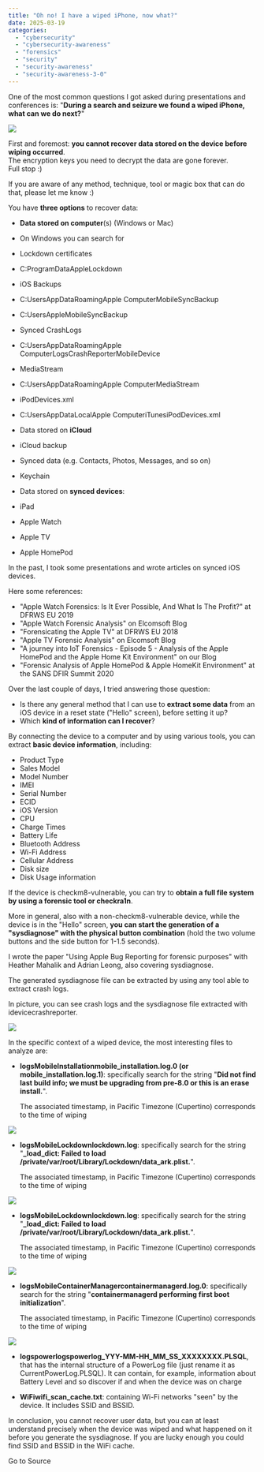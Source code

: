 ```yaml
---
title: "Oh no! I have a wiped iPhone, now what?"
date: 2025-03-19
categories: 
  - "cybersecurity"
  - "cybersecurity-awareness"
  - "forensics"
  - "security"
  - "security-awareness"
  - "security-awareness-3-0"
---
```


One of the most common questions I got asked during presentations and conferences is: "**During a search and seizure we found a wiped iPhone, what can we do next?**"

![](https://blogger.googleusercontent.com/img/b/R29vZ2xl/AVvXsEi6xIfngOuvXrGpaenivhwwqQadArE3RoQ9MynGYodzJ1SjdkoYvo1KOqbz23sL8xmL9t7IAxSgrKELQZZ6NEBRYFJu3wWr1ZxBQOW3lBtjyCq5gtrLgBKemMqluauKuC5lvteSiMW7t1Y/w296-h640/image.png)

  

First and foremost: **you cannot recover data stored on the device before wiping occurred**.  
The encryption keys you need to decrypt the data are gone forever.  
Full stop :)

If you are aware of any method, technique, tool or magic box that can do that, please let me know :)

You have **three options** to recover data:

- **Data stored on computer**(s) (Windows or Mac)

- On Windows you can search for

- Lockdown certificates

- C:ProgramDataAppleLockdown

- iOS Backups 

- C:Users<username>AppDataRoamingApple ComputerMobileSyncBackup
- C:Users<username>AppleMobileSyncBackup

- Synced CrashLogs

- C:Users<username>AppDataRoamingApple ComputerLogsCrashReporterMobileDevice

- MediaStream

- C:Users<username>AppDataRoamingApple ComputerMediaStream

- iPodDevices.xml

- C:Users<username>AppDataLocalApple ComputeriTunesiPodDevices.xml

- Data stored on **iCloud**

- iCloud backup
- Synced data (e.g. Contacts, Photos, Messages, and so on)
- Keychain

- Data stored on **synced devices**:

- iPad
- Apple Watch
- Apple TV
- Apple HomePod

In the past, I took some presentations and wrote articles on synced iOS devices. 

Here some references:

- "Apple Watch Forensics: Is It Ever Possible, And What Is The Profit?" at DFRWS EU 2019
- "Apple Watch Forensic Analysis" on Elcomsoft Blog
- "Forensicating the Apple TV" at DFRWS EU 2018
- "Apple TV Forensic Analysis" on Elcomsoft Blog
- "A journey into IoT Forensics - Episode 5 - Analysis of the Apple HomePod and the Apple Home Kit Environment" on our Blog
- "Forensic Analysis of Apple HomePod & Apple HomeKit Environment" at the SANS DFIR Summit 2020

Over the last couple of days, I tried answering those question:

- Is there any general method that I can use to **extract some data** from an iOS device in a reset state ("Hello" screen), before setting it up?
- Which **kind of information can I recover**?

By connecting the device to a computer and by using various tools, you can extract **basic device information**, including:

- Product Type
- Sales Model
- Model Number
- IMEI
- Serial Number
- ECID
- iOS Version
- CPU
- Charge Times
- Battery Life
- Bluetooth Address
- Wi-Fi Address
- Cellular Address
- Disk size
- Disk Usage information

If the device is checkm8-vulnerable, you can try to **obtain a full file system by using a forensic tool or checkra1n**.

  

More in general, also with a non-checkm8-vulnerable device, while the device is in the "Hello" screen, **you can start the generation of a "sysdiagnose" with the physical button combination** (hold the two volume buttons and the side button for 1-1.5 seconds).

  

I wrote the paper "Using Apple Bug Reporting for forensic purposes" with Heather Mahalik and Adrian Leong, also covering sysdiagnose.

  

The generated sysdiagnose file can be extracted by using any tool able to extract crash logs. 

  

In picture, you can see crash logs and the sysdiagnose file extracted with idevicecrashreporter.

  

![](https://blogger.googleusercontent.com/img/b/R29vZ2xl/AVvXsEjQnjXEyv4JghKD6vabXRyYcnPp_EvDZgjR1cAg6lS98FJRKi_FKas1njHxdhXxQjOcpiTPTS_EI_z1pbNwpmFyUYb86hxcWkhwStsdMiWvWXC07NuRiV5JLT7TBfwrya0Esd5WXu2C4DA/w640-h182/image.png)

  

In the specific context of a wiped device, the most interesting files to analyze are:

- **logsMobileInstallationmobile\_installation.log.0 (or mobile\_installation.log.1)**: specifically search for the string "**Did not find last build info; we must be upgrading from pre-8.0 or this is an erase install.**".  
      
    The associated timestamp, in Pacific Timezone (Cupertino) corresponds to the time of wiping

![](https://blogger.googleusercontent.com/img/b/R29vZ2xl/AVvXsEi_CA_4CG8mp501UkVjcMrHkX9QPtw1CeQVkol_ZOZKr-e1DYkZrBFmZ6qjUz6jvK1M_h9BT6BFZee05jY9KfzunWmQeMPyJ5IQ_WY-yUbi1Gg68uTYA-_u0Wic9sx2Z5CiZX7nBz3uZiY/s16000/image.png)

- **logsMobileLockdownlockdown.log**: specifically search for the string "**\_load\_dict: Failed to load /private/var/root/Library/Lockdown/data\_ark.plist.**".  
      
    The associated timestamp, in Pacific Timezone (Cupertino) corresponds to the time of wiping

![](https://blogger.googleusercontent.com/img/b/R29vZ2xl/AVvXsEiPz6Cov2DAxP1ZOqPuqxqKUz1nbhYCpbjR6Ywxz0yfOQMdBctMlPaJ4al6NdpNEO6lBQOeD7_l8MjYK-AVsNKM9fP2ZU-m_ypNrvr9OKyueXVzSZZyTa6ZMothqCABXkoWQHUirRDzHCw/s16000/image.png)

- **logsMobileLockdownlockdown.log**: specifically search for the string "**\_load\_dict: Failed to load /private/var/root/Library/Lockdown/data\_ark.plist.**".  
      
    The associated timestamp, in Pacific Timezone (Cupertino) corresponds to the time of wiping

![](https://blogger.googleusercontent.com/img/b/R29vZ2xl/AVvXsEjQ3qHYjRjRUwfaV4lM1V8d0cNbJpCaD80H6JKWKRpsaPTDc2XBGoK05LP09azQwUvBjQ0_dnhaxL3JSlVIWO4cZEvJ5LMt1MP00LVqjvJNanoN2l4ZNAYActN1S0CNKHQg7alTXwsLa34/s16000/image.png)

- **logsMobileContainerManagercontainermanagerd.log.0**: specifically search for the string "**containermanagerd performing first boot initialization**".  
      
    The associated timestamp, in Pacific Timezone (Cupertino) corresponds to the time of wiping

![](https://blogger.googleusercontent.com/img/b/R29vZ2xl/AVvXsEgC62EIUvF0uhvYwPWSTqAIIC_Qvb4oD7mJ4UGuDQO2MIjH2dqh9EDWIp5FX3YKgFtrSa_kScam30I-ccnA58xae_V1AghmuD-uxyyC6xKX2GkaDahAiRD7ItLrGZ33YF5Y63IPRHVT4bY/s16000/image.png)

- **logspowerlogspowerlog\_YYY-MM-HH\_MM\_SS\_XXXXXXXX.PLSQL**, that has the internal structure of a PowerLog file (just rename it as CurrentPowerLog.PLSQL). It can contain, for example, information about Battery Level and so discover if and when the device was on charge

- **WiFiwifi\_scan\_cache.txt**: containing Wi-Fi networks "seen" by the device. It includes SSID and BSSID.

In conclusion, you cannot recover user data, but you can at least understand precisely when the device was wiped and what happened on it before you generate the sysdiagnose. If you are lucky enough you could find SSID and BSSID in the WiFi cache.

Go to Source
